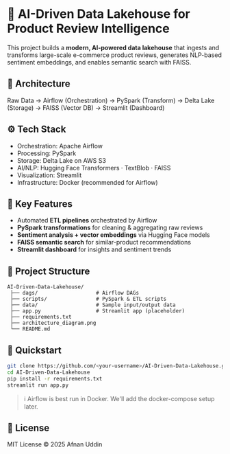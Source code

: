 # 🧠 AI-Driven Data Lakehouse for Product Review Intelligence

This project builds a **modern, AI-powered data lakehouse** that ingests and transforms large-scale e-commerce product reviews, generates NLP-based sentiment embeddings, and enables semantic search with FAISS.

## 🚀 Architecture
Raw Data → Airflow (Orchestration) → PySpark (Transform) → Delta Lake (Storage) → FAISS (Vector DB) → Streamlit (Dashboard)

## ⚙️ Tech Stack
- Orchestration: Apache Airflow
- Processing: PySpark
- Storage: Delta Lake on AWS S3
- AI/NLP: Hugging Face Transformers · TextBlob · FAISS
- Visualization: Streamlit
- Infrastructure: Docker (recommended for Airflow)

## 🧩 Key Features
- Automated **ETL pipelines** orchestrated by Airflow
- **PySpark transformations** for cleaning & aggregating raw reviews
- **Sentiment analysis + vector embeddings** via Hugging Face models
- **FAISS semantic search** for similar-product recommendations
- **Streamlit dashboard** for insights and sentiment trends

## 📁 Project Structure
```
AI-Driven-Data-Lakehouse/
 ├── dags/                   # Airflow DAGs
 ├── scripts/                # PySpark & ETL scripts
 ├── data/                   # Sample input/output data
 ├── app.py                  # Streamlit app (placeholder)
 ├── requirements.txt
 ├── architecture_diagram.png
 └── README.md
```

## 🧪 Quickstart
```bash
git clone https://github.com/<your-username>/AI-Driven-Data-Lakehouse.git
cd AI-Driven-Data-Lakehouse
pip install -r requirements.txt
streamlit run app.py
```

> ℹ️ Airflow is best run in Docker. We'll add the docker-compose setup later.

## 📜 License
MIT License © 2025 Afnan Uddin